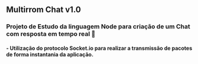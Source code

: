 ## Multirrom Chat v1.0

### Projeto de Estudo da linguagem Node para criação de um Chat com resposta em tempo real :man:

#### - Utilização do protocolo Socket.io para realizar a transmissão de pacotes de forma instantania da aplicação.

